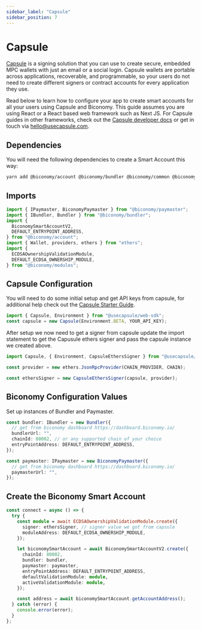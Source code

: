 ```yaml
---
sidebar_label: "Capsule"
sidebar_position: 7
---
```


# Capsule

[Capsule](https://usecapsule.com/) is a signing solution that you can use to create secure, embedded MPC wallets with just an email or a social login. Capsule wallets are portable across applications, recoverable, and programmable, so your users do not need to create different signers or contract accounts for every application they use.

Read below to learn how to configure your app to create smart accounts for all your users using Capsule and Biconomy. This guide assumes you are using React or a React based web framework such as Next JS. For Capsule guides in other frameworks, check out the [Capsule developer docs](https://docs.usecapsule.com) or get in touch via hello@usecapsule.com.

## Dependencies

You will need the following dependencies to create a Smart Account this way:

```bash
yarn add @biconomy/account @biconomy/bundler @biconomy/common @biconomy/modules @biconomy/paymaster @usecapsule/web-sdk ethers@5.7.2
```

## Imports

```typescript
import { IPaymaster, BiconomyPaymaster } from "@biconomy/paymaster";
import { IBundler, Bundler } from "@biconomy/bundler";
import {
  BiconomySmartAccountV2,
  DEFAULT_ENTRYPOINT_ADDRESS,
} from "@biconomy/account";
import { Wallet, providers, ethers } from "ethers";
import {
  ECDSAOwnershipValidationModule,
  DEFAULT_ECDSA_OWNERSHIP_MODULE,
} from "@biconomy/modules";
```

## Capsule Configuration

You will need to do some initial setup and get API keys from capsule, for additional help check out the [Capsule Starter Guide](https://docs.usecapsule.com/getting-started/initial-setup).

```typescript
import { Capsule, Environment } from "@usecapsule/web-sdk";
const capsule = new Capsule(Environment.BETA, YOUR_API_KEY);
```

After setup we now need to get a signer from capsule update the import statement to get the Capusule ethers signer and pass the capsule instance we created above.

```typescript
import Capsule, { Environment, CapsuleEthersSigner } from "@usecapsule/web-sdk";

const provider = new ethers.JsonRpcProvider(CHAIN_PROVIDER, CHAIN);

const ethersSigner = new CapsuleEthersSigner(capsule, provider);
```

## Biconomy Configuration Values

Set up instances of Bundler and Paymaster.

```typescript
const bundler: IBundler = new Bundler({
  // get from biconomy dashboard https://dashboard.biconomy.io/
  bundlerUrl: "",
  chainId: 80002, // or any supported chain of your choice
  entryPointAddress: DEFAULT_ENTRYPOINT_ADDRESS,
});

const paymaster: IPaymaster = new BiconomyPaymaster({
  // get from biconomy dashboard https://dashboard.biconomy.io/
  paymasterUrl: "",
});
```

## Create the Biconomy Smart Account

```typescript
const connect = async () => {
  try {
    const module = await ECDSAOwnershipValidationModule.create({
      signer: ethersSigner, // signer value we got from capsule
      moduleAddress: DEFAULT_ECDSA_OWNERSHIP_MODULE,
    });

    let biconomySmartAccount = await BiconomySmartAccountV2.create({
      chainId: 80002,
      bundler: bundler,
      paymaster: paymaster,
      entryPointAddress: DEFAULT_ENTRYPOINT_ADDRESS,
      defaultValidationModule: module,
      activeValidationModule: module,
    });

    const address = await biconomySmartAccount.getAccountAddress();
  } catch (error) {
    console.error(error);
  }
};
```
